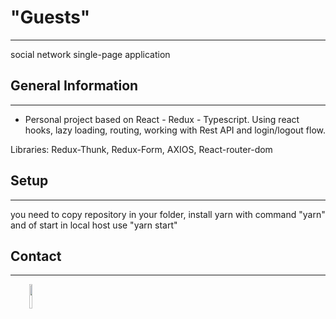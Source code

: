 <h1>"Guests"</h1>
<hr><p>social network single-page application</p><h2>General Information</h2>
<hr><ul>
<li>Personal project based on React - Redux - Typescript. Using react hooks, lazy loading, routing, working with Rest API and login/logout flow.</li>
</ul>
<p>Libraries: Redux-Thunk, Redux-Form, AXIOS,
React-router-dom</p><h2>Setup</h2>
<hr><p>you need to copy repository in your folder, install yarn with command "yarn" and of start in local host use "yarn start"</p><h2>Contact</h2>
<hr><p><span style="margin-right: 30px;"></span><a href="https://www.linkedin.com/in/dmitryload/"><img target="_blank" src="https://cdn.jsdelivr.net/gh/devicons/devicon/icons/linkedin/linkedin-original.svg" style="width: 10%;"></a></p>